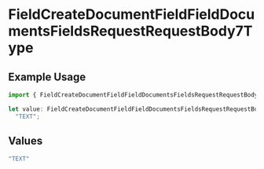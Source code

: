 # FieldCreateDocumentFieldFieldDocumentsFieldsRequestRequestBody7Type

## Example Usage

```typescript
import { FieldCreateDocumentFieldFieldDocumentsFieldsRequestRequestBody7Type } from "@documenso/sdk-typescript/models/operations";

let value: FieldCreateDocumentFieldFieldDocumentsFieldsRequestRequestBody7Type =
  "TEXT";
```

## Values

```typescript
"TEXT"
```